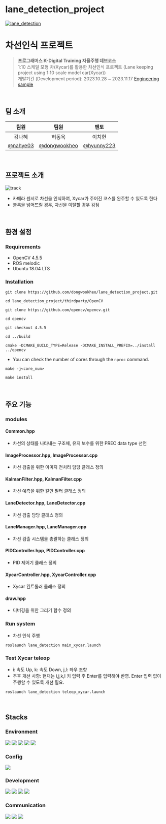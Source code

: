 lane_detection_project
====
[![lane_detection](http://img.youtube.com/vi/faHEmd_3msI/0.jpg)](https://youtu.be/faHEmd_3msI)


차선인식 프로젝트
===
> **프로그래머스 K-Digital Training 자율주행 데브코스**  
> 1:10 스케일 모형 차(Xycar)를 활용한 차선인식 프로젝트 (Lane keeping project using 1:10 scale model car(Xycar))  
> 개발기간 (Development period): 2023.10.28 ~ 2023.11.17
> [Engineering sample](https://github.com/dongwookheo/lane-detection)
</br>

## 팀 소개
| 팀원 | 팀원 | 멘토 |
|:------:|:------:|:---:|
| 김나혜 | 허동욱 |이치현|
|[@nahye03](https://github.com/nahye03)|[@dongwookheo](https://github.com/dongwookheo)|[@hyunny223](https://github.com/hyuny223)|
</br>

## 프로젝트 소개
![track](https://github.com/dongwookheo/lane_detection_project/assets/124948998/5bf6f9fd-c2fb-48ec-b703-914d3b91bf98)
- 카메라 센서로 차선을 인식하여, Xycar가 주어진 코스를 완주할 수 있도록 한다  
- 블록을 넘어뜨릴 경우, 차선을 이탈할 경우 감점
</br>

## 환경 설정
### Requirements
- OpenCV 4.5.5
- ROS melodic
- Ubuntu 18.04 LTS
### Installation
```
git clone https://github.com/dongwookheo/lane_detection_project.git
```
```
cd lane_detection_project/thirdparty/OpenCV
```
```
git clone https://github.com/opencv/opencv.git
```
```
cd opencv
```
```
git checkout 4.5.5
```
```
cd ../build
```
```
cmake -DCMAKE_BUILD_TYPE=Release -DCMAKE_INSTALL_PREFIX=../install ../opencv
```
- You can check the number of cores through the `nproc` command.
```
make -j<core_num>
```
```
make install
```
</br>

## 주요 기능
### modules
#### Common.hpp
- 차선의 상태를 나타내는 구조체, 유지 보수를 위한 PREC data type 선언
#### ImageProcessor.hpp, ImageProcessor.cpp
- 차선 검출을 위한 이미지 전처리 담당 클래스 정의
#### KalmanFilter.hpp, KalmanFilter.cpp
- 차선 예측을 위한 칼만 필터 클래스 정의
#### LaneDetector.hpp, LaneDetector.cpp
- 차선 검출 담당 클래스 정의
#### LaneManager.hpp, LaneManager.cpp
- 차선 검출 시스템을 총괄하는 클래스 정의
#### PIDController.hpp, PIDController.cpp
- PID 제어기 클래스 정의
#### XycarController.hpp, XycarController.cpp
- Xycar 컨트롤러 클래스 정의
#### draw.hpp
- 디버깅을 위한 그리기 함수 정의

### Run system
- 차선 인식 주행
```
roslaunch lane_detection main_xycar.launch
```

### Test Xycar teleop
- i: 속도 Up, k: 속도 Down, j,l: 좌우 조향
- 추후 개선 사항: 현재는 i,j,k,l 키 입력 후 Enter를 입력해야 반영. Enter 입력 없이 주행할 수 있도록 개선 필요.
```
roslaunch lane_detection teleop_xycar.launch
```
</br>

## Stacks
### Environment
<img src="https://img.shields.io/badge/ubuntu-E95420?style=for-the-badge&logo=ubuntu&logoColor=white"> <img src="https://img.shields.io/badge/visualstudiocode-007ACC?style=for-the-badge&logo=visualstudiocode&logoColor=white"> <img src="https://img.shields.io/badge/clion-000000?style=for-the-badge&logo=clion&logoColor=white">
<img src="https://img.shields.io/badge/git-F04032?style=for-the-badge&logo=git&logoColor=white"> <img src="https://img.shields.io/badge/github-181717?style=for-the-badge&logo=github&logoColor=white"> 

### Config
<img src="https://img.shields.io/badge/yaml-CB171E?style=for-the-badge&logo=yaml&logoColor=white">

### Development
<img src="https://img.shields.io/badge/cplusplus-00599C?style=for-the-badge&logo=cplusplus&logoColor=white"> <img src="https://img.shields.io/badge/ros-22314E?style=for-the-badge&logo=ros&logoColor=white"> 
<img src="https://img.shields.io/badge/opencv-5C3EE8?style=for-the-badge&logo=opencv&logoColor=white">
<img src="https://img.shields.io/badge/cmake-064F8C?style=for-the-badge&logo=cmake&logoColor=white">

### Communication
<img src="https://img.shields.io/badge/slack-4A154B?style=for-the-badge&logo=slack&logoColor=white"> <img src="https://img.shields.io/badge/notion-000000?style=for-the-badge&logo=notion&logoColor=white">
<img src="https://img.shields.io/badge/jira-0052CC?style=for-the-badge&logo=jira&logoColor=white">

